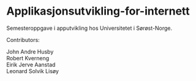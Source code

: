 # Applikasjonsutvikling-for-internett
Semesteroppgave i apputvikling hos Universitetet i Sørøst-Norge.  

Contributors:  
  
John Andre Husby  
Robert Kverneng  
Eirik Jerve Aanstad  
Leonard Solvik Lisøy

